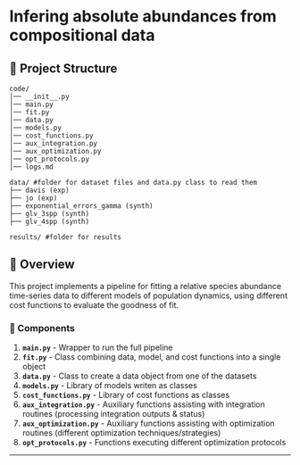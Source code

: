 # Infering absolute abundances from compositional data

## 📌 Project Structure
```
code/
│── __init__.py
│── main.py
│── fit.py
│── data.py
│── models.py
│── cost_functions.py
│── aux_integration.py
│── aux_optimization.py
│── opt_protocols.py
│── logs.md

data/ #folder for dataset files and data.py class to read them
├── davis (exp)
├── jo (exp)
├── exponential_errors_gamma (synth)
├── glv_3spp (synth)
├── glv_4spp (synth)

results/ #folder for results
```

## 🚀 Overview
This project implements a pipeline for fitting a relative species abundance time-series data to different models of population dynamics, using different cost functions to evaluate the goodness of fit. 

### **🔹 Components**
1. **`main.py`** - Wrapper to run the full pipeline
2. **`fit.py`** - Class combining data, model, and cost functions into a single object
3. **`data.py`** - Class to create a data object from one of the datasets
4. **`models.py`** - Library of models writen as classes
5. **`cost_functions.py`** - Library of cost functions as classes
6. **`aux_integration.py`** - Auxiliary functions assisting with integration routines (processing integration outputs & status)  
7. **`aux_optimization.py`** - Auxiliary functions assisting with optimization routines (different optimization techniques/strategies)
8. **`opt_protocols.py`** - Functions executing different optimization protocols

---

